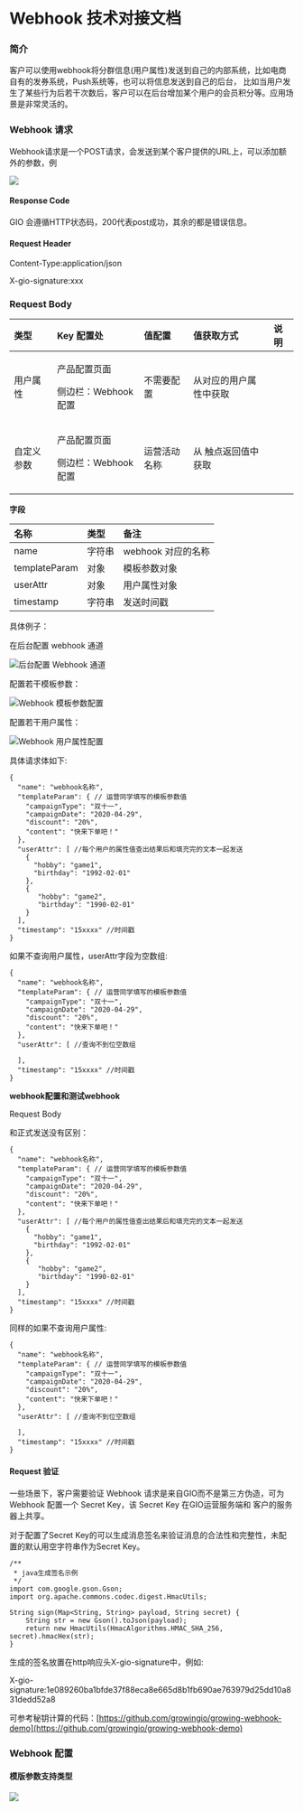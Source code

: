 # Webhook 技术对接文档

### 简介 <a id="&#x7B80;&#x4ECB;"></a>

客户可以使用webhook将分群信息\(用户属性\)发送到自己的内部系统，比如电商自有的发券系统，Push系统等，也可以将信息发送到自己的后台， 比如当用户发生了某些行为后若干次数后，客户可以在后台增加某个用户的会员积分等。应用场景是非常灵活的。

### Webhook 请求 <a id="Webhook-&#x8BF7;&#x6C42;"></a>

Webhook请求是一个POST请求，会发送到某个客户提供的URL上，可以添加额外的参数，例

![](../.gitbook/assets/image%20%28332%29.png)

#### Response Code <a id="Response-Code"></a>

GIO 会遵循HTTP状态码，200代表post成功，其余的都是错误信息。

#### Request Header <a id="Request-Header"></a>

Content-Type:application/json

X-gio-signature:xxx

### Request Body

<table>
  <thead>
    <tr>
      <th style="text-align:left"><b>&#x7C7B;&#x578B;</b>
      </th>
      <th style="text-align:left"><b>Key &#x914D;&#x7F6E;&#x5904;</b>
      </th>
      <th style="text-align:left"><b>&#x503C;&#x914D;&#x7F6E;</b>
      </th>
      <th style="text-align:left"><b>&#x503C;&#x83B7;&#x53D6;&#x65B9;&#x5F0F;</b>
      </th>
      <th style="text-align:left"><b>&#x8BF4;&#x660E;</b>
      </th>
    </tr>
  </thead>
  <tbody>
    <tr>
      <td style="text-align:left">&#x7528;&#x6237;&#x5C5E;&#x6027;</td>
      <td style="text-align:left">
        <p>&#x4EA7;&#x54C1;&#x914D;&#x7F6E;&#x9875;&#x9762;</p>
        <p>&#x4FA7;&#x8FB9;&#x680F;&#xFF1A;Webhook&#x914D;&#x7F6E;</p>
      </td>
      <td style="text-align:left">&#x4E0D;&#x9700;&#x8981;&#x914D;&#x7F6E;</td>
      <td style="text-align:left">&#x4ECE;&#x5BF9;&#x5E94;&#x7684;&#x7528;&#x6237;&#x5C5E;&#x6027;&#x4E2D;&#x83B7;&#x53D6;</td>
      <td
      style="text-align:left"></td>
    </tr>
    <tr>
      <td style="text-align:left">&#x81EA;&#x5B9A;&#x4E49;&#x53C2;&#x6570;</td>
      <td style="text-align:left">
        <p>&#x4EA7;&#x54C1;&#x914D;&#x7F6E;&#x9875;&#x9762;</p>
        <p>&#x4FA7;&#x8FB9;&#x680F;&#xFF1A;Webhook&#x914D;&#x7F6E;</p>
      </td>
      <td style="text-align:left">&#x8FD0;&#x8425;&#x6D3B;&#x52A8;&#x540D;&#x79F0;</td>
      <td style="text-align:left">&#x4ECE; &#x89E6;&#x70B9;&#x8FD4;&#x56DE;&#x503C;&#x4E2D;&#x83B7;&#x53D6;</td>
      <td
      style="text-align:left"></td>
    </tr>
  </tbody>
</table>

**字段**

| **名称** | 类型 | 备注 |
| :--- | :--- | :--- |
| name | 字符串 | webhook 对应的名称 |
| templateParam | 对象 | 模板参数对象 |
| userAttr | 对象 | 用户属性对象 |
| timestamp | 字符串 | 发送时间戳 |

具体例子：

在后台配置 webhook 通道

![&#x540E;&#x53F0;&#x914D;&#x7F6E; Webhook &#x901A;&#x9053;](../.gitbook/assets/jietu20201026-112916.jpg)

配置若干模板参数：

![Webhook &#x6A21;&#x677F;&#x53C2;&#x6570;&#x914D;&#x7F6E;](../.gitbook/assets/image%20%28335%29.png)

配置若干用户属性：

![Webhook &#x7528;&#x6237;&#x5C5E;&#x6027;&#x914D;&#x7F6E;](../.gitbook/assets/jietu20201026-110228%20%281%29.jpg)

具体请求体如下:

```text
{
  "name": "webhook名称",
  "templateParam": { // 运营同学填写的模板参数值
    "campaignType": "双十一",
    "campaignDate": "2020-04-29",
    "discount": "20%",
    "content": "快来下单吧！"
  },
  "userAttr": [ //每个用户的属性值查出结果后和填充完的文本一起发送
    {
      "hobby": "game1",
      "birthday": "1992-02-01"
    },
    {
       "hobby": "game2",
       "birthday": "1990-02-01"
    }
  ],
  "timestamp": "15xxxx" //时间戳
}
```

如果不查询用户属性，userAttr字段为空数组:

```text
{
  "name": "webhook名称",
  "templateParam": { // 运营同学填写的模板参数值
    "campaignType": "双十一",
    "campaignDate": "2020-04-29",
    "discount": "20%",
    "content": "快来下单吧！"
  },
  "userAttr": [ //查询不到位空数组

  ],
  "timestamp": "15xxxx" //时间戳
}
```

**webhook配置和测试webhook**

Request Body

和正式发送没有区别：

```text
{
  "name": "webhook名称",
  "templateParam": { // 运营同学填写的模板参数值
    "campaignType": "双十一",
    "campaignDate": "2020-04-29",
    "discount": "20%",
    "content": "快来下单吧！"
  },
  "userAttr": [ //每个用户的属性值查出结果后和填充完的文本一起发送
    {
      "hobby": "game1",
      "birthday": "1992-02-01"
    },
    {
       "hobby": "game2",
       "birthday": "1990-02-01"
    }
  ],
  "timestamp": "15xxxx" //时间戳
}
```

同样的如果不查询用户属性:

```text
{
  "name": "webhook名称",
  "templateParam": { // 运营同学填写的模板参数值
    "campaignType": "双十一",
    "campaignDate": "2020-04-29",
    "discount": "20%",
    "content": "快来下单吧！"
  },
  "userAttr": [ //查询不到位空数组

  ],
  "timestamp": "15xxxx" //时间戳
}
```

#### Request 验证 <a id="Request-&#x9A8C;&#x8BC1;"></a>

一些场景下，客户需要验证 Webhook 请求是来自GIO而不是第三方伪造，可为 Webhook 配置一个 Secret Key，该 Secret Key 在GIO运营服务端和 客户的服务器上共享。

对于配置了Secret Key的可以生成消息签名来验证消息的合法性和完整性，未配置的默认用空字符串作为Secret Key。

```text
/**
 * java生成签名示例
 */
import com.google.gson.Gson;
import org.apache.commons.codec.digest.HmacUtils;

String sign(Map<String, String> payload, String secret) {
    String str = new Gson().toJson(payload);
    return new HmacUtils(HmacAlgorithms.HMAC_SHA_256, secret).hmacHex(str);
}
```

生成的签名放置在http响应头X-gio-signature中，例如:

X-gio-signature:1e089260ba1bfde37f88eca8e665d8b1fb690ae763979d25dd10a831dedd52a8

可参考秘钥计算的代码：[https://github.com/growingio/growing-webhook-demo](https://github.com/growingio/growing-webhook-demo) 

### Webhook 配置 <a id="Webhook-&#x914D;&#x7F6E;"></a>

#### 模版参数支持类型 <a id="&#x6A21;&#x7248;&#x53C2;&#x6570;&#x652F;&#x6301;&#x7C7B;&#x578B;"></a>

![](../.gitbook/assets/image%20%28331%29.png)

